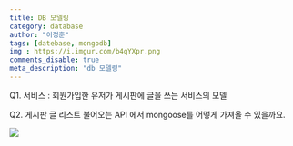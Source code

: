 ```yaml
---
title: DB 모델링
category: database
author: "이정훈"
tags: [datebase, mongodb]
img : https://i.imgur.com/b4qYXpr.png
comments_disable: true
meta_description: "db 모델링"
---
```


Q1. 서비스 : 회원가입한 유저가 게시판에 글을 쓰는 서비스의 모델

Q2. 게시판 글 리스트 불어오는 API 에서 mongoose를 어떻게 가져올 수 있을까요.

![](https://i.imgur.com/b4qYXpr.png)